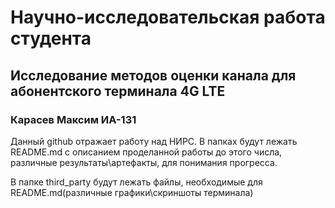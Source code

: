 <h1>Научно-исследовательская работа студента</h1>
<h2>Исследование методов оценки канала для абонентского терминала 4G LTE</h2>
<h3>Карасев Максим ИА-131</h3>

Данный github отражает работу над НИРС.
В папках будут лежать README.md с описанием проделанной работы до этого числа, различные результаты\артефакты, для понимания прогресса.

В папке third_party будут лежать файлы, необходимые для README.md(различные графики\скриншоты терминала)